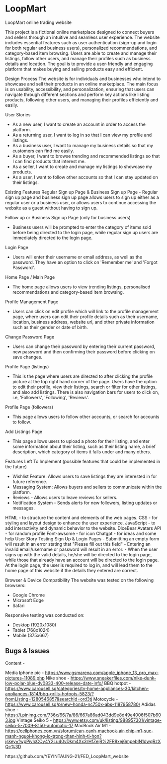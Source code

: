 # LoopMart
LoopMart online trading website

<Overview>
This project is a fictional online marketplace designed to connect buyers and sellers through an intuitive and seamless user experience. The website includes essential features such as user authentication (sign-up and login for both regular and business users), personalized recommendations, and category-based item browsing. Users are able to create and manage their listings, follow other users, and manage their profiles such as business details and location. The goal is to provide a user-friendly and engaging platform that makes buying and selling products easy and efficient.

Design Process
The website is for individuals and businesses who intend to showcase and sell their products in an online marketplace. The main focus is on usability, accessibility, and personalization, ensuring that users can navigate through different sections and perform key actions like listing products, following other users, and managing their profiles efficiently and easily.

User Stories 
- As a new user, I want to create an account in order to access the platform.
- As a returning user, I want to log in so that I can view my profile and listings.
- As a business user, I want to manage my business details so that my customers can find me easily.
- As a buyer, I want to browse trending and recommended listings so that I can find products that interest me.
- As a seller, I want to create and manage my listings to showcase my products.
- As a user, I want to follow other accounts so that I can stay updated on their listings.

<Features>
Existing Features
Regular Sign up Page & Business Sign up Page
- Regular sign up page and business sign up page allows users to sign up either as a regular user or a business user, or allows users to continue accessing the website as a guest without having to sign up. 

Follow up or Business Sign up Page (only for business users)
- Business users will be prompted to enter the category of items sold before being directed to the login page, while regular sign up users are immediately directed to the login page. 

Login Page 
- Users will enter their username or email address, as well as the password. They have an option to click on 'Remember me' and 'Forgot Password'. 

Home Page / Main Page
- The home page allows users to view trending listings, personalised recommendations and category-based item browsing. 

Profile Management Page
- Users can click on edit profile which will link to the profile management page, where users can edit their profile details such as their username, location, business address, website url, and other private information such as their gender or date of birth. 

Change Password Page
- Users can change their password by entering their current password, new password and then confirming their password before clicking on save changes. 

Profile Page (listings)
- This is the page where users are directed to after clicking the profile picture at the top right hand corner of the page. Users have the option to edit their profile, view their listings, search or filter for other listings, and also add listings. There is also navigation bars for users to click on, i.e, 'Followers', 'Following', 'Reviews'. 

Profile Page (followers)
- This page allows users to follow other accounts, or search for accounts to follow. 

Add Listings Page
- This page allows users to upload a photo for their listing, and enter some information about their listing, such as their listing name, a brief description, which category of items it falls under and many others. 

Features Left To Implement (possible features that could be implemented in the future)
- Wishlist Feature: Allows users to save listings they are interested in for future reference.
- Messaging System: Allows buyers and sellers to communicate within the platform.
- Reviews - Allows users to leave reviews for sellers.
- Notification System - Sends alerts for new followers, listing updates or messages.

<Technologies Used>
HTML - to structure the content and elements of the web pages.
CSS - for styling and layout design to enhance the user experience.
JavaScript - to add interactivity and dynamic behavior to the website.
DiceBear Avatars API - for random profile
Font-awsome - for icon

<Assistive AI>
Chatgpt - for ideas and some help

<Testing>
User Story Testing 
Sign Up & Login Pages
- Submitting an empty form will result in an error stating that "Please fill out this field"
- Entering an invalid email/username or password will result in an error. 
- When the user signs up with the valid details, he/she will be directed to the login page, while those that already have an account will be directed to the login page. At the login page, the user is required to log in, and will lead them to the home page of this website if the details they entered are correct.

Browser & Device Compatibility
The website was tested on the following browsers:
- Google Chrome 
- Microsoft Edge 
- Safari 

Responsive testing was conducted on:
- Desktop (1920x1080) 
- Tablet (768x1024) 
- Mobile (375x667) 

Bugs & Issues 
- 

<Credits>
Content
- 

Media 
Iphone pic - https://www.gsmarena.com/apple_iphone_13_pro_max-pictures-11089.php
Nike shoe - https://www.sneakerfiles.com/nike-dunk-low-polar-blue-dv0833-400-release-date-info/ 
BBQ hotpot - https://www.carousell.sg/categories/tv-home-appliances-30/kitchen-appliances-1814/bbq-grills-hotpots-5823/?fromListing=1280546857&searchId=ord3tj 
Motocycle - https://www.carousell.sg/p/new-honda-nc750x-abs-1187958780/ 
Adidas shoe - https://i.pinimg.com/736x/66/7a/86/667a86ad043dd9e8d49e4006f507b603.jpg
Vintage Seiko 5 - https://www.etsy.com/uk/listing/988957301/vintage-seiko-5-7009-8150-automatic-17 
MacBook Air M1 - https://cellphones.com.vn/sforum/can-canh-macbook-air-chip-m1-suc-manh-nguoi-khong-lo-trong-than-hinh-ti-hon?jskey=fwpPivlxCOy4Y2Lu40vDkm4Xx3rHfZejR%2FR8xej6mpebIN1dwgRzXQc%3D


<Github Link>
https://github.com/YEYINTAUNG-21/FED_LoopMart_website